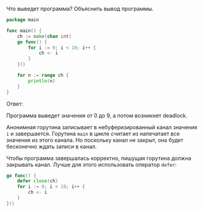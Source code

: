 Что выведет программа? Объяснить вывод программы.

```go
package main

func main() {
	ch := make(chan int)
	go func() {
		for i := 0; i < 10; i++ {
			ch <- i
		}
	}()

	for n := range ch {
		println(n)
	}
}
```

Ответ:

Программа выведет значения от 0 до 9, а потом возникнет deadlock.

Анонимная горутина записывает в небуферизированный канал значения `i` и завершается. Горутина `main` в цикле считает из напечатает все значения из этого канала. Но поскольку канал не закрыт, она будет бесконечно ждать записи в канал.

Чтобы программа завершалась корректно, пишущая горутина должна закрывать канал. Лучше для этого использовать оператор `defer`:

```go
go func() {
	defer close(ch)
	for i := 0; i < 10; i++ {
		ch <- i
	}
}()
```